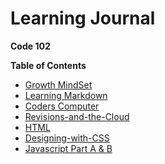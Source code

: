 # Learning Journal
**Code 102**

**Table of Contents**
- [Growth MindSet](Growth-Mindset)
- [Learning Markdown](Learning-Markdown)
- [Coders Computer](coders-computer.md)
- [Revisions-and-the-Cloud](Revisions-and-the-Cloud) 
- [HTML](HTML)
- [Designing-with-CSS](Designing-with-CSS)
- [Javascript Part A & B](Javascript-part-a-&-b)

